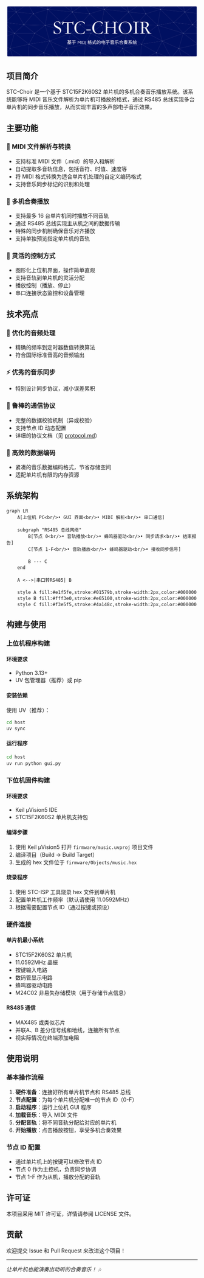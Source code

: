 ![Header](assets/github-header-banner.png)

## 项目简介
STC-Choir 是一个基于 STC15F2K60S2 单片机的多机合奏音乐播放系统。该系统能够将 MIDI 音乐文件解析为单片机可播放的格式，通过 RS485 总线实现多台单片机的同步音乐播放，从而实现丰富的多声部电子音乐效果。

## 主要功能
### 🎵 MIDI 文件解析与转换
- 支持标准 MIDI 文件（.mid）的导入和解析
- 自动提取多音轨信息，包括音符、时值、速度等
- 将 MIDI 格式转换为适合单片机处理的自定义编码格式
- 支持音乐同步标记的识别和处理

### 🎼 多机合奏播放
- 支持最多 16 台单片机同时播放不同音轨
- 通过 RS485 总线实现主从机之间的数据传输
- 特殊的同步机制确保音乐对齐播放
- 支持单独预览指定单片机的音轨

### 🔧 灵活的控制方式
- 图形化上位机界面，操作简单直观
- 支持音轨到单片机的灵活分配
- 播放控制（播放、停止）
- 串口连接状态监控和设备管理

## 技术亮点
### 🎯 优化的音频处理
- 精确的频率到定时器数值转换算法
- 符合国际标准音高的音频输出

### ⚡ 优秀的音乐同步
- 特别设计同步协议，减小误差累积

### 🔄 鲁棒的通信协议
- 完整的数据校验机制（异或校验）
- 支持节点 ID 动态配置
- 详细的协议文档（见 [protocol.md](protocol.md)）

### 💾 高效的数据编码
- 紧凑的音乐数据编码格式，节省存储空间
- 适配单片机有限的内存资源

## 系统架构
```mermaid
graph LR
    A[上位机 PC<br/>• GUI 界面<br/>• MIDI 解析<br/>• 串口通信]
    
    subgraph "RS485 总线网络"
        B[节点 0<br/>• 音轨播放<br/>• 蜂鸣器驱动<br/>• 同步请求<br/>• 结束报告]
        C[节点 1-F<br/>• 音轨播放<br/>• 蜂鸣器驱动<br/>• 接收同步信号]
        
        B --- C
    end
    
    A <-->|串口转RS485| B
    
    style A fill:#e1f5fe,stroke:#01579b,stroke-width:2px,color:#000000
    style B fill:#fff3e0,stroke:#e65100,stroke-width:2px,color:#000000
    style C fill:#f3e5f5,stroke:#4a148c,stroke-width:2px,color:#000000
```

## 构建与使用
### 上位机程序构建
#### 环境要求
- Python 3.13+
- UV 包管理器（推荐）或 pip

#### 安装依赖
使用 UV（推荐）：
```bash
cd host
uv sync
```

#### 运行程序
```bash
cd host
uv run python gui.py
```

### 下位机固件构建
#### 环境要求
- Keil μVision5 IDE
- STC15F2K60S2 单片机支持包

#### 编译步骤
1. 使用 Keil μVision5 打开 `firmware/music.uvproj` 项目文件
2. 编译项目（Build → Build Target）
3. 生成的 hex 文件位于 `firmware/Objects/music.hex`

#### 烧录程序
1. 使用 STC-ISP 工具烧录 hex 文件到单片机
2. 配置单片机工作频率（默认请使用 11.0592MHz）
3. 根据需要配置节点 ID（通过按键或预设）

### 硬件连接
#### 单片机最小系统
- STC15F2K60S2 单片机
- 11.0592MHz 晶振
- 按键输入电路
- 数码管显示电路
- 蜂鸣器驱动电路
- M24C02 非易失存储模块（用于存储节点信息）

#### RS485 通信
- MAX485 或类似芯片
- 并联A、B 差分信号线和地线，连接所有节点
- 视实际情况在终端添加电阻

## 使用说明
### 基本操作流程
1. **硬件准备**：连接好所有单片机节点和 RS485 总线
2. **节点配置**：为每个单片机分配唯一的节点 ID（0-F）
3. **启动程序**：运行上位机 GUI 程序
4. **加载音乐**：导入 MIDI 文件
5. **分配音轨**：将不同音轨分配给对应的单片机
6. **开始播放**：点击播放按钮，享受多机合奏效果

### 节点 ID 配置
- 通过单片机上的按键可以修改节点 ID
- 节点 0 作为主控机，负责同步协调
- 节点 1-F 作为从机，播放分配的音轨

## 许可证
本项目采用 MIT 许可证，详情请参阅 LICENSE 文件。

## 贡献
欢迎提交 Issue 和 Pull Request 来改进这个项目！

---

*让单片机也能演奏出动听的合奏音乐！* 🎶
